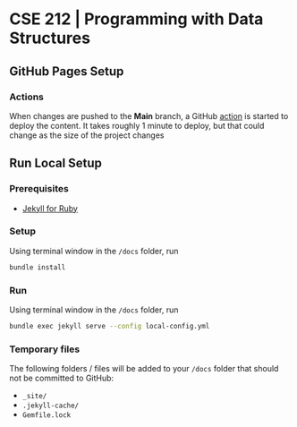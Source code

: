 # CSE 212 | Programming with Data Structures

## GitHub Pages Setup
### Actions
When changes are pushed to the **Main** branch, a GitHub [action](https://github.com/byui-cse/cse212-csharp/actions) is started to deploy the content. It takes roughly 1 minute to deploy, but that could change as the size of the project changes

## Run Local Setup
### Prerequisites
* [Jekyll for Ruby](https://jekyllrb.com/docs/installation/)

### Setup
Using terminal window in the `/docs` folder, run

```bash
bundle install
```

### Run
Using terminal window in the `/docs` folder, run

```bash
bundle exec jekyll serve --config local-config.yml
```

### Temporary files
The following folders / files will be added to your `/docs` folder that should not be committed to GitHub:
* `_site/`
* `.jekyll-cache/`
* `Gemfile.lock`
